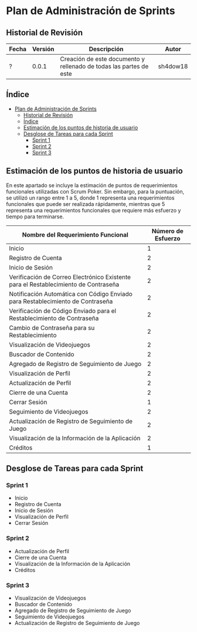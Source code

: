 # Plan de Administración de Sprints

## Historial de Revisión

| Fecha | Versión | Descripción | Autor |
| ----- | ------- | ----------- | ----- |
| ? | 0.0.1 | Creación de este documento y rellenado de todas las partes de este | sh4dow18 |

## Índice

- [Plan de Administración de Sprints](#plan-de-administración-de-sprints)
  - [Historial de Revisión](#historial-de-revisión)
  - [Índice](#índice)
  - [Estimación de los puntos de historia de usuario](#estimación-de-los-puntos-de-historia-de-usuario)
  - [Desglose de Tareas para cada Sprint](#desglose-de-tareas-para-cada-sprint)
    - [Sprint 1](#sprint-1)
    - [Sprint 2](#sprint-2)
    - [Sprint 3](#sprint-3)

## Estimación de los puntos de historia de usuario

En este apartado se incluye la estimación de puntos de requerimientos funcionales utilizadas con Scrum Poker.
Sin embargo, para la puntuación, se utilizó un rango entre 1 a 5, donde 1 representa una requerimientos
funcionales que puede ser realizada rápidamente, mientras que 5 representa una requerimientos funcionales que
requiere más esfuerzo y tiempo para terminarse.

| Nombre del Requerimiento Funcional | Número de Esfuerzo |
| ---------------------------------- | ------------------ |
| Inicio | 1 |
| Registro de Cuenta | 2 |
| Inicio de Sesión | 2 |
| Verificación de Correo Electrónico Existente para el Restablecimiento de Contraseña | 2 |
| Notificación Automática con Código Enviado para Restablecimiento de Contraseña | 2 |
| Verificación de Código Enviado para el Restablecimiento de Contraseña | 2 |
| Cambio de Contraseña para su Restablecimiento | 2 |
| Visualización de Videojuegos | 2 |
| Buscador de Contenido | 2 |
| Agregado de Registro de Seguimiento de Juego | 2 |
| Visualización de Perfil | 2 |
| Actualización de Perfil | 2 |
| Cierre de una Cuenta | 2 |
| Cerrar Sesión | 1 |
| Seguimiento de Videojuegos | 2 |
| Actualización de Registro de Seguimiento de Juego | 2 |
| Visualización de la Información de la Aplicación | 2 |
| Créditos | 1 |

## Desglose de Tareas para cada Sprint

### Sprint 1

- Inicio
- Registro de Cuenta
- Inicio de Sesión
- Visualización de Perfil
- Cerrar Sesión

### Sprint 2

- Actualización de Perfil
- Cierre de una Cuenta
- Visualización de la Información de la Aplicación
- Créditos

### Sprint 3

- Visualización de Videojuegos
- Buscador de Contenido
- Agregado de Registro de Seguimiento de Juego
- Seguimiento de Videojuegos
- Actualización de Registro de Seguimiento de Juego